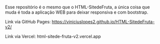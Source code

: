 Esse repositório é o mesmo que o HTML-SitedeFruta, a única coisa que muda é toda a aplicação WEB para deixar responsiva e com bootstrap.

Link via GitHub Pages: https://viniciuslopes2.github.io/HTML-SitedeFruta-v2/

Link via Vercel: html-sitede-fruta-v2.vercel.app 
